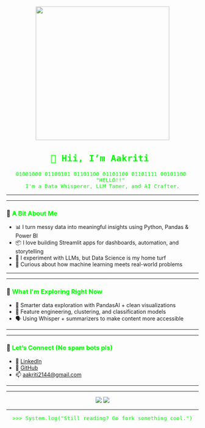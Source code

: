 <h1 align="center">
  <img src="https://media.giphy.com/media/NytMLKyiaIh6VH9SPm/giphy.gif" width="350"/>
<br>
  <br>
  <code style="color: #00FF00; font-family: monospace;">👋 Hii, I’m Aakriti </code>
</h1>

<pre align="center" style="color: #00ff00">
01001000 01100101 01101100 01101100 01101111 00101100 
     "HELLO!!"
I'm a Data Whisperer, LLM Tamer, and AI Crafter.
</pre>

---
---

### 🧠 <span style="color:#00ff00">A Bit About Me</span>

- 📊 I turn messy data into meaningful insights using Python, Pandas & Power BI  
- 📦 I love building Streamlit apps for dashboards, automation, and storytelling  
- 🧠 I experiment with LLMs, but Data Science is my home turf  
- 🌟 Curious about how machine learning meets real-world problems   

---
---

### 🔭 <span style="color:#00ff00">What I'm Exploring Right Now</span>

- 🧮 Smarter data exploration with PandasAI + clean visualizations  
- 🔎 Feature engineering, clustering, and classification models  
- 🗣️ Using Whisper + summarizers to make content more accessible 

---
---

### 💬 <span style="color:#00ff00">Let’s Connect (No spam bots pls)</span>

  
- 💼 [LinkedIn](https://www.linkedin.com/in/aakritidhardubey/)  
- 🧠 [GitHub](https://github.com/aakritidhardubey)  
- 📫 aakriti2144@gmail.com  

---
---

<p align="center">
  <img src="https://github-readme-stats.vercel.app/api?username=aakritidhardubey&show_icons=true&theme=matrix" />
  <img src="https://github-readme-stats.vercel.app/api/top-langs/?username=aakritidhardubey&layout=compact&theme=matrix" />
</p>

---

<pre align="center" style="color:#00FF00">
>>> System.log("Still reading? Go fork something cool.")
</pre>
